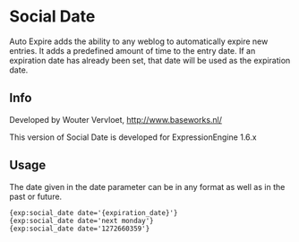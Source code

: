 # Social Date

Auto Expire adds the ability to any weblog to automatically expire new entries. It adds a predefined amount of time to the entry date. If an expiration date has already been set, that date will be used as the expiration date.

## Info

Developed by Wouter Vervloet, http://www.baseworks.nl/

This version of Social Date is developed for ExpressionEngine 1.6.x

## Usage

The date given in the date parameter can be in any format as well as in the past or future.

    {exp:social_date date='{expiration_date}'}
    {exp:social_date date='next monday'}
    {exp:social_date date='1272660359'}
    

